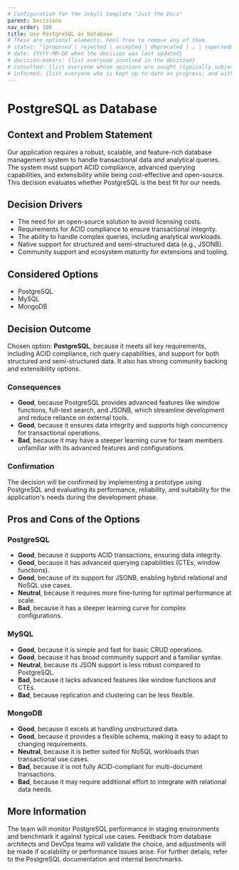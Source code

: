 ```yaml
---
# Configuration for the Jekyll template "Just the Docs"
parent: Decisions
nav_order: 100
title: Use PostgreSQL as Database
# These are optional elements. Feel free to remove any of them.
# status: "{proposed | rejected | accepted | deprecated | … | superseded by ADR-0123"
# date: {YYYY-MM-DD when the decision was last updated}
# decision-makers: {list everyone involved in the decision}
# consulted: {list everyone whose opinions are sought (typically subject-matter experts); and with whom there is a two-way communication}
# informed: {list everyone who is kept up-to-date on progress; and with whom there is a one-way communication}
---
```


<!-- we need to disable MD025, because we use the different heading "ADR Template" in the homepage (see above) than it is foreseen in the template -->
<!-- markdownlint-disable-next-line MD025 -->

# PostgreSQL as Database

## Context and Problem Statement

Our application requires a robust, scalable, and feature-rich database management system to handle transactional data and analytical queries. The system must support ACID compliance, advanced querying capabilities, and extensibility while being cost-effective and open-source. This decision evaluates whether PostgreSQL is the best fit for our needs.

## Decision Drivers

- The need for an open-source solution to avoid licensing costs.
- Requirements for ACID compliance to ensure transactional integrity.
- The ability to handle complex queries, including analytical workloads.
- Native support for structured and semi-structured data (e.g., JSONB).
- Community support and ecosystem maturity for extensions and tooling.

## Considered Options

- PostgreSQL
- MySQL
- MongoDB

## Decision Outcome

Chosen option: **PostgreSQL**, because it meets all key requirements, including ACID compliance, rich query capabilities, and support for both structured and semi-structured data. It also has strong community backing and extensibility options.

### Consequences

- **Good**, because PostgreSQL provides advanced features like window functions, full-text search, and JSONB, which streamline development and reduce reliance on external tools.
- **Good**, because it ensures data integrity and supports high concurrency for transactional operations.
- **Bad**, because it may have a steeper learning curve for team members unfamiliar with its advanced features and configurations.

### Confirmation

The decision will be confirmed by implementing a prototype using PostgreSQL and evaluating its performance, reliability, and suitability for the application's needs during the development phase.

## Pros and Cons of the Options

### PostgreSQL

- **Good**, because it supports ACID transactions, ensuring data integrity.
- **Good**, because it has advanced querying capabilities (CTEs, window functions).
- **Good**, because of its support for JSONB, enabling hybrid relational and NoSQL use cases.
- **Neutral**, because it requires more fine-tuning for optimal performance at scale.
- **Bad**, because it has a steeper learning curve for complex configurations.

### MySQL

- **Good**, because it is simple and fast for basic CRUD operations.
- **Good**, because it has broad community support and a familiar syntax.
- **Neutral**, because its JSON support is less robust compared to PostgreSQL.
- **Bad**, because it lacks advanced features like window functions and CTEs.
- **Bad**, because replication and clustering can be less flexible.

### MongoDB

- **Good**, because it excels at handling unstructured data.
- **Good**, because it provides a flexible schema, making it easy to adapt to changing requirements.
- **Neutral**, because it is better suited for NoSQL workloads than transactional use cases.
- **Bad**, because it is not fully ACID-compliant for multi-document transactions.
- **Bad**, because it may require additional effort to integrate with relational data needs.

## More Information

The team will monitor PostgreSQL performance in staging environments and benchmark it against typical use cases. Feedback from database architects and DevOps teams will validate the choice, and adjustments will be made if scalability or performance issues arise. For further details, refer to the PostgreSQL documentation and internal benchmarks.
